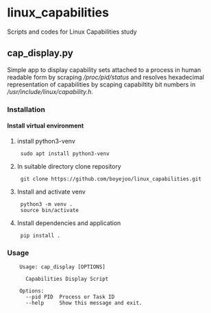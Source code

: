 # linux_capabilities
Scripts and codes for Linux Capabilities study

## cap_display.py
Simple app to display capability sets attached to a process in human readable form by scraping */proc/pid/status* and resolves hexadecimal representation of capabilities by scaping capabiltity bit numbers in */usr/include/linux/capability.h*. 

### Installation
#### Install virtual environment
1. install python3-venv

        sudo apt install python3-venv


2. In suitable directory clone repository

        git clone https://github.com/boyejoo/linux_capabilities.git

3. Install and activate venv

        python3 -m venv .
        source bin/activate
        
4. Install dependencies and application

        pip install .       

### Usage

        Usage: cap_display [OPTIONS]

          Capabilities Display Script

        Options:
          --pid PID  Process or Task ID
          --help     Show this message and exit.

        

        
